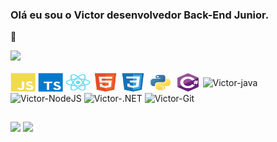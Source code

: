### Olá eu sou o Victor desenvolvedor Back-End Junior.
👋

<!--
**victorsanticioli/victorsanticioli** is a ✨ _special_ ✨ repository because its `README.md` (this file) appears on your GitHub profile.

Here are some ideas to get you started:

- 🔭 Hoje trabalho com Back-End.
- 🌱 Estudando nodeJS,C#,Java,JavaScript,SQL,Phyton.
- 📫 Contate-me no email: santicioliv@gmail.com
- 😄 Pronouns: Ele/Dele
-->
<div>
  <!-- GithubStats -->
<picture>
  <source
    srcset="https://github-readme-stats.vercel.app/api?username=victorsanticioli&show_icons=true&theme=dark"
    media="(prefers-color-scheme: dark)"
  />
  <source
    srcset="https://github-readme-stats.vercel.app/api?username=victorsanticioli&show_icons=true"
    media="(prefers-color-scheme: light), (prefers-color-scheme: no-preference)"
  />
  <img src="https://github-readme-stats.vercel.app/api?username=victorsanticioli&show_icons=true" />
</picture>




</div>

<div style="display: inline_block"><br>
  <img align="center" alt="Victor-Js" height="30" width="40" src="https://raw.githubusercontent.com/devicons/devicon/master/icons/javascript/javascript-plain.svg">
  <img align="center" alt="Victor-Ts" height="30" width="40" src="https://raw.githubusercontent.com/devicons/devicon/master/icons/typescript/typescript-plain.svg">
  <img align="center" alt="Victor-React" height="30" width="40" src="https://raw.githubusercontent.com/devicons/devicon/master/icons/react/react-original.svg">
  <img align="center" alt="Victor-HTML" height="30" width="40" src="https://raw.githubusercontent.com/devicons/devicon/master/icons/html5/html5-original.svg">
  <img align="center" alt="Victor-CSS" height="30" width="40" src="https://raw.githubusercontent.com/devicons/devicon/master/icons/css3/css3-original.svg">
  <img align="center" alt="Victor-Python" height="30" width="40" src="https://raw.githubusercontent.com/devicons/devicon/master/icons/python/python-original.svg">
  <img align="center" alt="Victor-Csharp" height="30" width="40" src="https://raw.githubusercontent.com/devicons/devicon/master/icons/csharp/csharp-original.svg">
  <img align="center" alt="Victor-java" height="30" width="40" <img src="https://cdn.jsdelivr.net/gh/devicons/devicon@latest/icons/java/java-plain-wordmark.svg" />
  <img align="center" alt="Victor-NodeJS" height="30" width="40" <img src="https://cdn.jsdelivr.net/gh/devicons/devicon@latest/icons/nodejs/nodejs-original-wordmark.svg" />
  <img align="center" alt="Victor-.NET" height="30" width="40" <img src="https://cdn.jsdelivr.net/gh/devicons/devicon@latest/icons/dotnetcore/dotnetcore-original.svg" />
  <img align="center" alt="Victor-Git" height="30" width="40" <img src="https://cdn.jsdelivr.net/gh/devicons/devicon@latest/icons/git/git-original.svg" />
  
          
</div>


  ##

<div>
   <a href=https://www.linkedin.com/in/victor-luis-santicioli-6bb395167/ target="_blank"><img src="https://img.shields.io/badge/-LinkedIn-%230077B5?style=for-the-badge&logo=linkedin&logoColor=white" target="_blank"></a> 
   <a href = "mailto:santicioliv@gmail.com"><img src="https://img.shields.io/badge/-Gmail-%23333?style=for-the-badge&logo=gmail&logoColor=white" target="_blank"></a>
</div>



